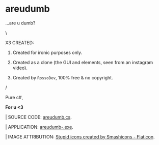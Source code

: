 # areudumb

...are u dumb?

\

X3 CREATED:

1. Created for ironic purposes only.

2. Created as a clone (the GUI and elements, seen from an instagram video).

3. Created by ``RossoDev``, 100% free & no copyright.

/

Pure c#,

**For u <3**

| SOURCE CODE: <a href="https://github.com/Rohats/areudumb/blob/d627027d5c89e8f13585becb7c5a37ea1368cd9f/Are%20u%20dumb-/Are%20u%20dumb-/areudumb.cs">areudumb.cs</a>.

| APPLICATION: <a href="https://github.com/Rohats/areudumb/blob/d627027d5c89e8f13585becb7c5a37ea1368cd9f/Are%20u%20dumb-/Are%20u%20dumb-/bin/Debug/Are%20u%20dumb-.exe">areudumb-.exe</a>.

| IMAGE ATTRIBUTION: <a href="https://www.flaticon.com/free-icons/stupid" title="stupid icons">Stupid icons created by Smashicons - Flaticon</a>.
